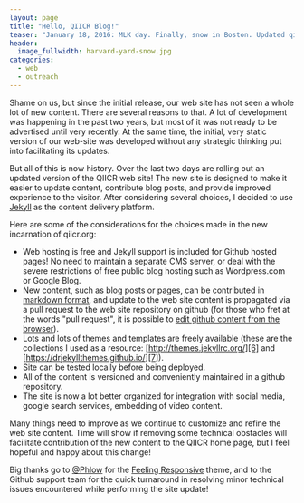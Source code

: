 ```yaml
---
layout: page
title: "Hello, QIICR Blog!"
teaser: "January 18, 2016: MLK day. Finally, snow in Boston. Updated qiicr.org."
header:
  image_fullwidth: harvard-yard-snow.jpg
categories:
  - web
  - outreach
---
```


Shame on us, but since the initial release, our web site has not seen a whole lot of new content.
There are several reasons to that. A lot of development was happening in the past two
years, but most of it was not ready to be advertised until very recently. At the same time,
the initial, very static version of our web-site was developed without any strategic thinking
put into facilitating its updates.

But all of this is now history. Over the last two days  are rolling out an updated version of the QIICR web site!
The new site is designed to make it easier to update content, contribute blog posts, and provide improved
experience to the visitor. After considering several choices, I decided to use [Jekyll][1] as the content
delivery platform.

Here are some of the considerations for the choices made in the new incarnation of qiicr.org:

 * Web hosting is free and Jekyll support is included for Github hosted pages! No need to maintain a separate
CMS server, or deal with the severe restrictions of free public blog hosting such as Wordpress.com or Google Blog.
 * New content, such as blog posts or pages, can be contributed in [markdown format][2], and update to the web site
content is propagated via a pull request to the web site repository on github (for those who fret at the words "pull request", it is possible to [edit github content from the browser][3]).
 * Lots and lots of themes and templates are freely available (these are the collections I used as a resource: [http://themes.jekyllrc.org/][6] and [https://drjekyllthemes.github.io/][7]).
 * Site can be tested locally before being deployed.
 * All of the content is versioned and conveniently maintained in a github repository.
 * The site is now a lot better organized for integration with social media, google search services, embedding of video content.

Many things need to improve as we continue to customize and refine the web site content. Time will show if removing some technical obstacles will facilitate contribution of the new content to the QIICR home page, but
I feel hopeful and happy about this change!

Big thanks go to [@Phlow][5] for the [Feeling Responsive][4] theme, and to the Github support team for the
quick turnaround in resolving minor technical issues encountered while performing the site update!

[1]: https://jekyllrb.com/
[2]: http://daringfireball.net/projects/markdown/
[3]: http://www.markwk.com/2013/04/prose.io-content-editor-for-jekyll-sites.html
[4]: http://phlow.github.io/feeling-responsive/
[5]: https://github.com/Phlow
[6]: http://themes.jekyllrc.org/
[7]: https://drjekyllthemes.github.io/
